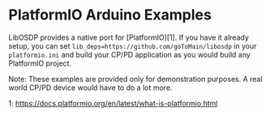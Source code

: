 # PlatformIO Arduino Examples

LibOSDP provides a native port for [PlatformIO][1]. If you have it already
setup, you can set `lib_deps=https://github.com/goToMain/libosdp` in your
`platformio.ini` and build your CP/PD application as you would build any
PlatformIO project.

Note: These examples are provided only for demonstration purposes. A real world
CP/PD device would have to do a lot more.

1: https://docs.platformio.org/en/latest/what-is-platformio.html
